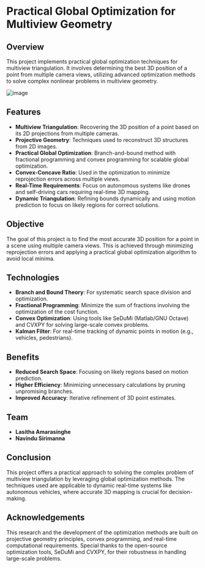 # Practical Global Optimization for Multiview Geometry

## Overview
This project implements practical global optimization techniques for multiview triangulation. It involves determining the best 3D position of a point from multiple camera views, utilizing advanced optimization methods to solve complex nonlinear problems in multiview geometry.

![image](https://github.com/user-attachments/assets/e3cba127-dc24-4774-b444-bf15b2646a99)

## Features
- **Multiview Triangulation**: Recovering the 3D position of a point based on its 2D projections from multiple cameras.
- **Projective Geometry**: Techniques used to reconstruct 3D structures from 2D images.
- **Practical Global Optimization**: Branch-and-bound method with fractional programming and convex programming for scalable global optimization.
- **Convex-Concave Ratio**: Used in the optimization to minimize reprojection errors across multiple views.
- **Real-Time Requirements**: Focus on autonomous systems like drones and self-driving cars requiring real-time 3D mapping.
- **Dynamic Triangulation**: Refining bounds dynamically and using motion prediction to focus on likely regions for correct solutions.

## Objective
The goal of this project is to find the most accurate 3D position for a point in a scene using multiple camera views. This is achieved through minimizing reprojection errors and applying a practical global optimization algorithm to avoid local minima.

## Technologies
- **Branch and Bound Theory**: For systematic search space division and optimization.
- **Fractional Programming**: Minimize the sum of fractions involving the optimization of the cost function.
- **Convex Optimization**: Using tools like SeDuMi (Matlab/GNU Octave) and CVXPY for solving large-scale convex problems.
- **Kalman Filter**: For real-time tracking of dynamic points in motion (e.g., vehicles, pedestrians).

## Benefits
- **Reduced Search Space**: Focusing on likely regions based on motion prediction.
- **Higher Efficiency**: Minimizing unnecessary calculations by pruning unpromising branches.
- **Improved Accuracy**: Iterative refinement of 3D point estimates.

## Team
- **Lasitha Amarasinghe** 
- **Navindu Sirimanna** 
  
## Conclusion
This project offers a practical approach to solving the complex problem of multiview triangulation by leveraging global optimization methods. The techniques used are applicable to dynamic real-time systems like autonomous vehicles, where accurate 3D mapping is crucial for decision-making.

## Acknowledgements
This research and the development of the optimization methods are built on projective geometry principles, convex programming, and real-time computational requirements. Special thanks to the open-source optimization tools, SeDuMi and CVXPY, for their robustness in handling large-scale problems.
